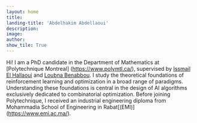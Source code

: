 ```yaml
---
layout: home
title: 
landing-title: 'Abdelhakim Abdellaoui'
description: 
image: 
author: 
show_tile: True
---
```

    
<!--img src="https://raw.githubusercontent.com/AbdelMostafa/AbdelMostafa.github.io/master/assets/images/abdel_photo_2.jpg" width="220"-->
Hi! I am a PhD candidate in the Department of Mathematics at [Polytechnique Montreal] (https://www.polymtl.ca/), supervised by [Issmail El Hallaoui](https://www.gerad.ca/fr/people/issmail-el-hallaoui) and [Loubna Benabbou](https://www.uqar.ca/universite/a-propos-de-l-uqar/departements/unites-departementales-des-sciences-de-la-gestion/benabbou-lobna). I study the theoretical foundations of reinforcement learning and optimization in a broad range of paradigms. Understanding these foundations is central in the design of AI algorithms exclusively dedicated to combinatorial optimization. Before joining Polytechnique, I received an industrial engineering diploma from Mohammadia School of Engineering in Rabat[(EMI)] (https://www.emi.ac.ma/).
